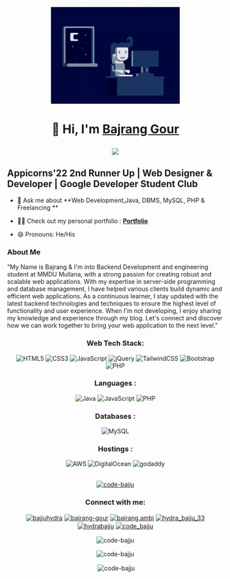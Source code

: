 <div align="center"><img src="https://raw.githubusercontent.com/code-bajju/code-bajju/main/code-bajju.gif" style="filter: invert(100%) sepia(100%) invert(100%) brightness(100%) contrast(100%); width: 300px;"></div>
<h1 align="center">👋 Hi, I'm <a href="https://www.linkedin.com/in/bajrang-gour/" target="_blank"> Bajrang Gour</a></h1>
<h3 align="center"> <img align ="center" src="https://readme-typing-svg.herokuapp.com?color=0357F7&lines=I+am+into+Backend+%3A)" /> </h3>

</div>

## Appicorns'22 2nd Runner Up | Web Designer & Developer | Google Developer Student Club

- 💬 Ask me about **Web Development,Java, DBMS, MySQL, PHP & Freelancing **

- 👨‍💻 Check out my personal portfolio : **<a href="https://code-bajju.github.io/bajrang-portfolio/" target="_blank">Portfolio</a>**

- 😄 Pronouns: He/His

### About Me
"My Name is Bajrang & I'm into Backend Development and engineering student at MMDU Mullana, with a strong passion for creating robust and scalable web applications. With my expertise in server-side programming and database management, I have helped various clients build dynamic and efficient web applications. As a continuous learner, I stay updated with the latest backend technologies and techniques to ensure the highest level of functionality and user experience. When I'm not developing, I enjoy sharing my knowledge and experience through my blog. Let's connect and discover how we can work together to bring your web application to the next level."

<div align="center">
<h3 align="center">Web Tech Stack:</h3>
<div align="center">
<img alt="HTML5" src="https://img.shields.io/badge/html5-%23E34F26.svg?style=for-the-badge&logo=html5&logoColor=black"/>
<img alt="CSS3" src="https://img.shields.io/badge/css3-%231572B6.svg?style=for-the-badge&logo=css3&logoColor=Black"/> 
<img alt="JavaScript" src="https://img.shields.io/badge/javascript-%23323330.svg?style=for-the-badge&logo=javascript&logoColor=%23F7DF1E"/> 
<img alt="jQuery" src="https://img.shields.io/badge/jquery-%230769AD.svg?style=for-the-badge&logo=jquery&logoColor=black"/> 
<img alt="TailwindCSS" src="https://img.shields.io/badge/Tailwind_CSS-38B2AC?style=for-the-badge&logo=tailwind-css&logoColor=black"/>
<img alt="Bootstrap" src="https://img.shields.io/badge/bootstrap-%23563D7C.svg?style=for-the-badge&logo=bootstrap&logoColor=black"/>
<br>
<img alt="PHP" src="https://img.shields.io/badge/php-%23777BB4.svg?style=for-the-badge&logo=php&logoColor=black"/>
</div>
<h3 align="center">Languages :</h3>
<div align="center">
  <img alt="Java" src="https://img.shields.io/badge/java-%23ED8B00.svg?style=for-the-badge&logo=java&logoColor=black"/>
  <img alt="JavaScript" src="https://img.shields.io/badge/javascript-%23323330.svg?style=for-the-badge&logo=javascript&logoColor=%23F7DF1E"/> 
  <img alt="PHP" src="https://img.shields.io/badge/php-%23777BB4.svg?style=for-the-badge&logo=php&logoColor=black"/>
</div>

<h3 align="center">Databases :</h3>
<div align="center">
  <img alt="MySQL" src="https://img.shields.io/badge/mysql-%2300f.svg?style=for-the-badge&logo=mysql&logoColor=black"/>
</div>


<h3 align="center">Hostings :</h3>
<div align="center">
  <img alt="AWS" src="https://img.shields.io/badge/Amazon_AWS-FF9900?style=for-the-badge&logo=amazonaws&logoColor=black"/>
  <img alt="DigitalOcean" src="https://img.shields.io/badge/DigitalOcean-%230167ff.svg?style=for-the-badge&logo=digitalOcean&logoColor=black"/>
  <img alt="godaddy" src="https://img.shields.io/badge/godaddy-%23039BE5.svg?style=for-the-badge&logo=godaddy"/>
 </div><br/>

<p align="center"> <a href="https://github.com/ryo-ma/github-profile-trophy&theme=onedark"><img src="https://github-profile-trophy.vercel.app/?username=code-bajju&theme=onedark" alt="code-bajju" /></a> </p>

<h3 align="Center">Connect with me: </h3>
<p align="center">
<a href="https://twitter.com/bajjuhydra" target="blank"><img align="center" src="https://raw.githubusercontent.com/rahuldkjain/github-profile-readme-generator/master/src/images/icons/Social/twitter.svg" alt="bajjuhydra" height="30" width="40" /></a>
<a href="https://linkedin.com/in/bajrang-gour" target="blank"><img align="center" src="https://raw.githubusercontent.com/rahuldkjain/github-profile-readme-generator/master/src/images/icons/Social/linked-in-alt.svg" alt="bajrang-gour" height="30" width="40" /></a>
<a href="https://fb.com/bajrang.ambi" target="blank"><img align="center" src="https://raw.githubusercontent.com/rahuldkjain/github-profile-readme-generator/master/src/images/icons/Social/facebook.svg" alt="bajrang.ambi" height="30" width="40" /></a>
<a href="https://instagram.com/hydra_bajju_33" target="blank"><img align="center" src="https://raw.githubusercontent.com/rahuldkjain/github-profile-readme-generator/master/src/images/icons/Social/instagram.svg" alt="hydra_bajju_33" height="30" width="40" /></a>
<a href="https://www.youtube.com/c/hydrabajju" target="blank"><img align="center" src="https://raw.githubusercontent.com/rahuldkjain/github-profile-readme-generator/master/src/images/icons/Social/youtube.svg" alt="hydrabajju" height="30" width="40" /></a>
<a href="https://www.codechef.com/users/code_bajju" target="blank"><img align="center" src="https://cdn.jsdelivr.net/npm/simple-icons@3.1.0/icons/codechef.svg" alt="code_bajju" height="30" width="40" /></a>
</p>

<p><img align="center" src="https://github-readme-stats.vercel.app/api/top-langs?username=code-bajju&show_icons=true&locale=en&layout=compact&theme=dark" alt="code-bajju" /></p>
<p><img align="center" src="https://streak-stats.demolab.com/?user=code-bajju&theme=dark" alt="code-bajju" /></p>
<p>&nbsp;<img align="center" src="https://github-readme-stats.vercel.app/api?username=code-bajju&show_icons=true&locale=en&theme=dark" alt="code-bajju" /></p>
</div>
